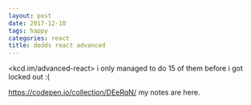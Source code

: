 ```yaml
---
layout: post
date: 2017-12-10
tags: happy
categories: react
title: dodds react advanced
---
```


<kcd.im/advanced-react> i only managed to do 15 of them before i got locked out :(

<https://codepen.io/collection/DEeRqN/> my notes are here.
